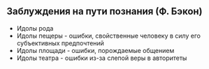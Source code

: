 ## Заблуждения на пути познания (Ф. Бэкон)
* Идолы рода
* Идолы пещеры - ошибки, свойственные человеку в силу его субъективных предпочтений
* Идолы площади - ошибки, порождаемые общением
* Идолы театра - ошибки из-за слепой веры в авторитеты